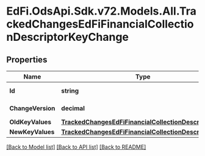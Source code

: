# EdFi.OdsApi.Sdk.v72.Models.All.TrackedChangesEdFiFinancialCollectionDescriptorKeyChange

## Properties

Name | Type | Description | Notes
------------ | ------------- | ------------- | -------------
**Id** | **string** | Resource identifier | [optional] 
**ChangeVersion** | **decimal** | Change version | [optional] 
**OldKeyValues** | [**TrackedChangesEdFiFinancialCollectionDescriptorKey**](TrackedChangesEdFiFinancialCollectionDescriptorKey.md) |  | [optional] 
**NewKeyValues** | [**TrackedChangesEdFiFinancialCollectionDescriptorKey**](TrackedChangesEdFiFinancialCollectionDescriptorKey.md) |  | [optional] 

[[Back to Model list]](../../README.md#documentation-for-models) [[Back to API list]](../../README.md#documentation-for-api-endpoints) [[Back to README]](../../README.md)

